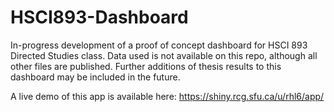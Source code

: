 # HSCI893-Dashboard
In-progress development of a proof of concept dashboard for HSCI 893 Directed Studies class. Data used is not available on this repo, although all other files are published. Further additions of thesis results to this dashboard may be included in the future.

A live demo of this app is available here: https://shiny.rcg.sfu.ca/u/rhl6/app/
